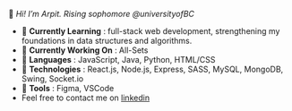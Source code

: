 👋 _Hi! I’m Arpit. Rising sophomore @universityofBC_

* 🌱 __Currently Learning__ : full-stack web development, strengthening my foundations in data structures and algorithms.
* 🔭 __Currently Working On__ : All-Sets
* 🚀 __Languages__ : JavaScript, Java, Python, HTML/CSS
* 💾 __Technologies__ : React.js, Node.js, Express, SASS, MySQL, MongoDB, Swing, Socket.io
* 🔨 __Tools__ : Figma, VSCode
* Feel free to contact me on [linkedin](https://www.linkedin.com/in/krarpit/ "Linkedin")
